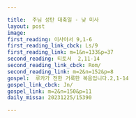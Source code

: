 ```yaml
---

title:  주님 성탄 대축일 - 낮 미사
layout: post 
image:  
first_reading: 이사야서 9,1-6  
first_reading_link_cbck: Ls/9
first_reading_link: m=1&n=133&p=37
second_reading: 티토서  2,11-14
second_reading_link_cbck: Rom/
second_reading_link: m=2&n=152&p=8
gospel:  루카가 전한 거룩한 복음입니다.2,1-14
gospel_link_cbck: Jn/
gospel_link: m=2&n=150&p=11
daily_missa: 20231225/15390

---
```


